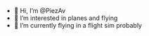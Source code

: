 - 👋 Hi, I’m @PiezAv
- 👀 I’m interested in planes and flying
- 🌱 I’m currently flying in a flight sim probably

<!---
PiezAv/PiezAv is a ✨ special ✨ repository because its `README.md` (this file) appears on your GitHub profile.
You can click the Preview link to take a look at your changes.
--->
